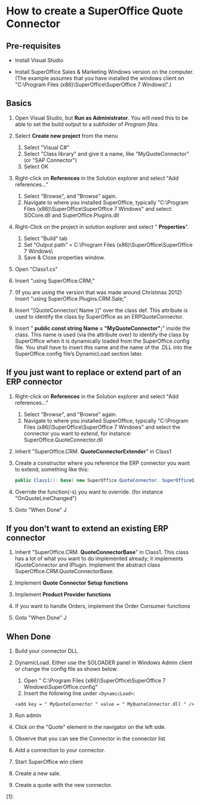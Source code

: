 # How to create a SuperOffice Quote Connector

## Pre-requisites

* Install Visual Studio

* Install SuperOffice Sales & Marketing Windows version on the computer. (The example assumes that you have installed the windows client on "C:\\Program Files (x86)\\SuperOffice\\SuperOffice 7 Windows\\".)

## Basics

1. Open Visual Studio, but **Run as Administrator**. You will need this to be able to set the build output to a subfolder of *Program files*.

2. Select **Create new project** from the menu
    1. Select "Visual C\#"
    2. Select "Class library" and give it a name, like "MyQuoteConnector" (or "SAP Connector")
    3. Select OK

3. Right-click on **References** in the Solution explorer and select "Add references…"

    1. Select "Browse", and "Browse" again.
    2. Navigate to where you installed SuperOffice, typically "C:\\Program Files (x86)\\SuperOffice\\SuperOffice 7 Windows" and select: SOCore.dll and SuperOffice.Plugins.dll

4. Right-Click on the project in solution explorer and select " **Properties**".

    1. Select "Build" tab
    2. Set "Output path" = C:\\Program Files (x86)\\SuperOffice\\SuperOffice 7 Windows\\
    3. Save & Close properties window.

5. Open "Class1.cs"

6. Insert "using SuperOffice.CRM;"

7. (If you are using the version that was made around Christmas 2012) Insert "using SuperOffice.Plugins.CRM.Sale;"

8. Insert "\[QuoteConnector( Name )\]" over the class def. This attribute is used to identify the class by SuperOffice as an ERPQuoteConnector.

9. Insert " **public const string Name = "MyQuoteConnector";**" inside the class. This name is used (via the attribute over) to identify the class by SuperOffice when it is dynamically loaded from the SuperOffice.config file. You shall have to insert this name and the name of the .DLL into the SuperOffice.config file’s DynamicLoad section later.

## If you just want to replace or extend part of an ERP connector

1. Right-click on **References** in the Solution explorer and select "Add references…"
    1. Select "Browse", and "Browse" again.
    2. Navigate to where you installed SuperOffice, typically "C:\\Program Files (x86)\\SuperOffice\\SuperOffice 7 Windows" and select the connector you want to extend, for instance: SuperOffice.QuoteConnector.dll

2. Inherit "SuperOffice.CRM. **QuoteConnectorExtender**" in Class1

3. Create a constructor where you reference the ERP connector you want to extend, something like this:

    ```csharp
    public Class1(): base( new SuperOffice.QuoteConnector. SuperOfficeQuoteConnector()) { }
    ```

4. Override the function(-s) you want to override. (for instance "OnQuoteLineChanged")

5. Goto "When Done" J

## If you don’t want to extend an existing ERP connector

1. Inherit "SuperOffice.CRM. **QuoteConnectorBase**" in Class1. This class has a lot of what you want to do implemented already; it implements IQuoteConnector and IPlugin.
    Implement the abstract class SuperOffice.CRM.QuoteConnectorBase.

2. Implement **Quote Connector Setup functions**

3. Implement **Product Provider functions**

4. If you want to handle Orders, implement the Order Consumer functions

5. Goto "When Done" J

## When Done

1. Build your connector DLL

2. DynamicLoad. Either use the SOLOADER panel in Windows Admin client or change the config file as shown below.

    1. Open " C:\\Program Files (x86)\\SuperOffice\\SuperOffice 7 Windows\\SuperOffice.config"
    2. Insert the following line under `<DynamicLoad>`:

    `<add key = " MyQuoteConnector " value = " MyQuoteConnector.dll " />`

3. Run admin

4. Click on the "Quote" element in the navigator on the left side.

5. Observe that you can see the Connector in the connector list

6. Add a connection to your connector.

7. Start SuperOffice win client

8. Create a new sale.

9. Create a quote with the new connector.

<!-- Referenced links -->
[1]:
